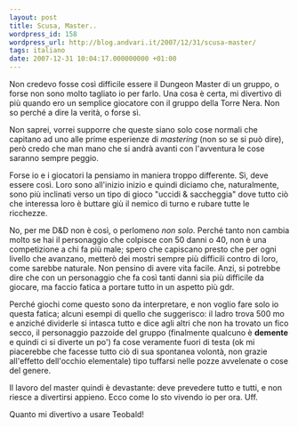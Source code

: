 ```yaml
---
layout: post
title: Scusa, Master..
wordpress_id: 158
wordpress_url: http://blog.andvari.it/2007/12/31/scusa-master/
tags: italiano
date: 2007-12-31 10:04:17.000000000 +01:00
---
```

Non credevo fosse così difficile essere il Dungeon Master di un gruppo, o forse non sono molto tagliato io per farlo. Una cosa è certa, mi divertivo di più quando ero un semplice giocatore con il gruppo della Torre Nera. Non so perché a dire la verità, o forse sì.

Non saprei, vorrei supporre che queste siano solo cose normali che capitano ad uno alle prime esperienze di <em>mastering</em> (non so se si può dire), però credo che man mano che si andrà avanti con l'avventura le cose saranno sempre peggio.

Forse io e i giocatori la pensiamo in maniera troppo differente. Sì, deve essere così. Loro sono all'inizio inizio e quindi diciamo che, naturalmente, sono più inclinati verso un tipo di gioco "uccidi &amp; saccheggia" dove tutto ciò che interessa loro è buttare giù il nemico di turno e rubare tutte le ricchezze.

No, per me D&amp;D non è così, o perlomeno <em>non solo</em>. Perché tanto non cambia molto se hai il personaggio che colpisce con 50 danni o 40, non è una competizione a chi fa più male; spero che capiscano presto che per ogni livello che avanzano, metterò dei mostri sempre più difficili contro di loro, come sarebbe naturale. Non pensino di avere vita facile. Anzi, si potrebbe dire che con un personaggio che fa così tanti danni sia più difficile da giocare, ma faccio fatica a portare tutto in un aspetto più gdr.

Perché giochi come questo sono da interpretare, e non voglio fare solo io questa fatica; alcuni esempi di quello che suggerisco: il ladro trova 500 mo e anziché dividerle si intasca tutto e dice agli altri che non ha trovato un fico secco, il personaggio pazzoide del gruppo (finalmente qualcuno è <strong>demente</strong> e quindi ci si diverte un po') fa cose veramente fuori di testa (ok mi piacerebbe che facesse tutto ciò di sua spontanea volontà, non grazie all'effetto dell'occhio elementale) tipo tuffarsi nelle pozze avvelenate o cose del genere.

Il lavoro del master quindi è devastante: deve prevedere tutto e tutti, e non riesce a divertirsi appieno. Ecco come lo sto vivendo io per ora. Uff.

Quanto mi divertivo a usare Teobald!
